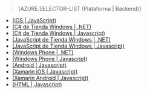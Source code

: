 ﻿> [AZURE.SELECTOR-LIST (Plataforma | Backend)]
- [(iOS | JavaScript)](/es-es/documentation/articles/mobile-services-ios-validate-modify-data-server-scripts/)
- [(C# de Tienda Windows | .NET)](/es-es/documentation/articles/mobile-services-dotnet-backend-windows-store-dotnet-validate-modify-data/)
- [(C# de Tienda Windows | Javascript)](/es-es/documentation/articles/mobile-services-windows-store-dotnet-validate-modify-data-server-scripts/)
- [(JavaScript de Tienda Windows | .NET)](/es-es/documentation/articles/mobile-services-dotnet-backend-windows-store-javascript-validate-modify-data/)
- [(JavaScript de Tienda Windows | Javascript)](/es-es/documentation/articles/mobile-services-windows-store-javascript-validate-modify-data-server-scripts/)
- [(Windows Phone | .NET)](/es-es/documentation/articles/mobile-services-dotnet-backend-windows-phone-validate-modify-data/)
- [(Windows Phone | Javascript)](/es-es/documentation/articles/mobile-services-windows-phone-validate-modify-data-server-scripts/)
- [(Android | Javascript)](/es-es/documentation/articles/mobile-services-android-validate-modify-data-server-scripts/)
- [(Xamarin iOS | Javascript)](/es-es/documentation/articles/partner-xamarin-mobile-services-ios-validate-modify-data-server-scripts/)
- [(Xamarin Android | Javascript)](/es-es/documentation/articles/partner-xamarin-mobile-services-android-validate-modify-data-server-scripts/)
- [(HTML | Javascript)](/es-es/documentation/articles/mobile-services-html-validate-modify-data-server-scripts/)

<!--HONumber=42-->
